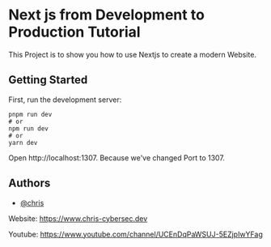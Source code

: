 
# Next js from Development to Production Tutorial

This Project is to show you how to use Nextjs to create a modern Website.


## Getting Started

First, run the development server:

    pnpm run dev
    # or
    npm run dev
    # or
    yarn dev

Open http://localhost:1307.
Because we've changed Port to 1307.
## Authors

- [@chris](https://github.com/chrisdesign69)

Website: https://www.chris-cybersec.dev

Youtube: https://www.youtube.com/channel/UCEnDqPaWSUJ-5EZjpIwYFag

